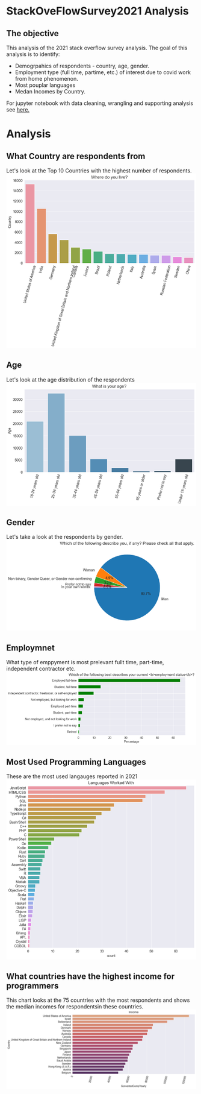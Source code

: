 # StackOveFlowSurvey2021 Analysis

## The objective
This analysis of the 2021 stack overflow survey analysis. The goal of this analysis is to identify:
- Demogrpahics of respondents - country, age, gender.
- Employment type (full time, partime, etc.) of interest due to covid work from home phenomenon.
- Most pouplar languages
- Medan Incomes by Country.

For jupyter notebook with data cleaning, wrangling and supporting analysis see [here.](https://github.com/eddydatabox/StackOveFlowSurvey2021-EDA/blob/master/Stack%20Overflow%202021%20Survey%20-%20EDA.ipynb)

# Analysis

## What Country are respondents from
Let's look at the Top 10 Countries with the highest number of respondents.
![](https://github.com/eddydatabox/StackOveFlowSurvey2021-EDA/blob/master/stack-overflow-developer-survey-2021/countries.png)

## Age
Let's look at the age distribution of the respondents
![](https://github.com/eddydatabox/StackOveFlowSurvey2021-EDA/blob/master/stack-overflow-developer-survey-2021/age.png)


## Gender
Let's take a look at the respondents by gender.
![](https://github.com/eddydatabox/StackOveFlowSurvey2021-EDA/blob/master/stack-overflow-developer-survey-2021/gender.png)

## Employmnet
What type of emppyment is most prelevant fullt time, part-time, independent contractor etc.
![](https://github.com/eddydatabox/StackOveFlowSurvey2021-EDA/blob/master/stack-overflow-developer-survey-2021/employment.png)


## Most Used Programming Languages
These are the most used langauges reported in 2021
![](https://github.com/eddydatabox/StackOveFlowSurvey2021-EDA/blob/master/stack-overflow-developer-survey-2021/languages.png)

## What countries have the highest income for programmers
This chart looks at the 75 countries with the most respondents and shows the median incomes for respondentsin these countries.
![](https://github.com/eddydatabox/StackOveFlowSurvey2021-EDA/blob/master/stack-overflow-developer-survey-2021/countrymedianincome.png)

